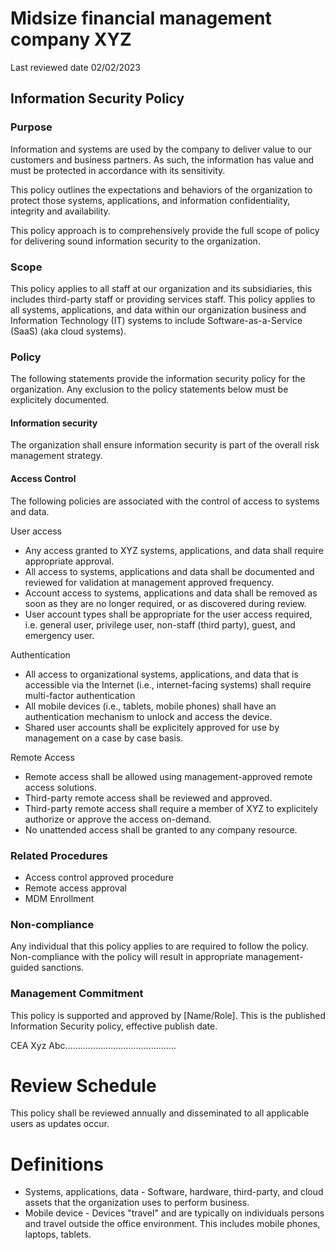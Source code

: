 # Midsize financial management company XYZ
Last reviewed date 02/02/2023

## Information Security Policy

### Purpose

Information and systems are used by the company to deliver value to our customers and business partners. As such, the information has value and must be protected in accordance with its sensitivity.

This policy outlines the expectations and behaviors of the organization to protect those systems, applications, and information confidentiality, integrity and availability.

This policy approach is to comprehensively provide the full scope of policy for delivering sound information security to the organization.

### Scope

This policy applies to all staff at our organization and its subsidiaries, this includes third-party staff or providing services staff. This policy applies to all systems, applications, and data within our organization business and Information Technology (IT) systems to include Software-as-a-Service (SaaS) (aka cloud systems).

### Policy

The following statements provide the information security policy for the organization. Any exclusion to the policy statements below must be explicitely documented.

#### Information security
The organization shall ensure information security is part of the overall risk management strategy.

#### Access Control
The following policies are associated with the control of access to systems and data.

User access
- Any access granted to XYZ systems, applications, and data shall require appropriate approval.
- All access to systems, applications and data shall be documented and reviewed for validation at management approved frequency.
- Account access to systems, applications and data shall be removed as soon as they are no longer required, or as discovered during review.
- User account types shall be appropriate for the user access required, i.e. general user, privilege user, non-staff (third party), guest, and emergency user.

Authentication
- All access to organizational systems, applications, and data that is accessible via the Internet (i.e., internet-facing systems) shall require multi-factor authentication
- All mobile devices (i.e., tablets, mobile phones) shall have an authentication mechanism to unlock and access the device.
- Shared user accounts shall be explicitely approved for use by management on a case by case basis.

Remote Access
- Remote access shall be allowed using management-approved remote access solutions.
- Third-party remote access shall be reviewed and approved.
- Third-party remote access shall require a member of XYZ to explicitely authorize or approve the access on-demand.
- No unattended access shall be granted to any company resource.

### Related Procedures

- Access control approved procedure
- Remote access approval
- MDM Enrollment

### Non-compliance

Any individual that this policy applies to are required to follow the policy. Non-compliance with the policy will result in appropriate management-guided sanctions.

### Management Commitment

This policy is supported and approved by [Name/Role]. This is the published Information Security policy, effective publish date.


CEA Xyz Abc............................................


# Review Schedule

This policy shall be reviewed annually and disseminated to all applicable users as updates occur.

# Definitions

- Systems, applications, data - Software, hardware, third-party, and cloud assets that the organization uses to perform business.
- Mobile device - Devices "travel" and are typically on individuals persons and travel outside the office environment. This includes mobile phones, laptops, tablets.

